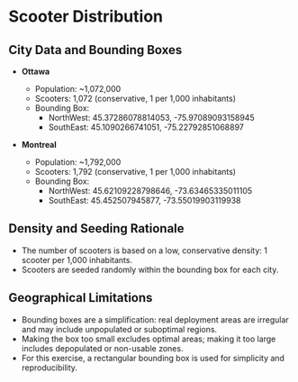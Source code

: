 # Scooter Distribution

## City Data and Bounding Boxes

- **Ottawa**
  - Population: ~1,072,000
  - Scooters: 1,072 (conservative, 1 per 1,000 inhabitants)
  - Bounding Box:
    - NorthWest: 45.37286078814053, -75.97089093158945
    - SouthEast: 45.1090266741051, -75.22792851068897

- **Montreal**
  - Population: ~1,792,000
  - Scooters: 1,792 (conservative, 1 per 1,000 inhabitants)
  - Bounding Box:
    - NorthWest: 45.62109228798646, -73.63465335011105
    - SouthEast: 45.452507945877, -73.55019903119938

## Density and Seeding Rationale

- The number of scooters is based on a low, conservative density: 1 scooter per 1,000 inhabitants.
- Scooters are seeded randomly within the bounding box for each city.

## Geographical Limitations

- Bounding boxes are a simplification: real deployment areas are irregular and may include unpopulated or suboptimal regions.
- Making the box too small excludes optimal areas; making it too large includes depopulated or non-usable zones.
- For this exercise, a rectangular bounding box is used for simplicity and reproducibility.
